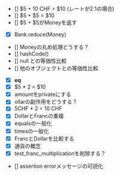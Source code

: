 - [] $5 + 10 CHF = $10 (レートが2:1の場合)
- [] $5 + $5 = $10
- [] $5 + $5がMoneyを返す
- [x] Bank.reduce(Money)
- [] Moneyの丸め処理どうする？
- [] hashCode()
- [] null との等価性比較
- [] 他のオブジェクトとの等価性比較
- [x] __eq__
- [x] $5 * 2 = $10
- [x] amountをprivateにする
- [x] ollarの副作用をどうする？
- [x] 5CHF * 2 = 10 CHF
- [x] DollarとFrancの重複
- [x] equalsの一般化
- [x] timesの一般化
- [x] FrancとDollarを比較する
- [x] 通貨の概念
- [x] test_franc_multiplicationを削除する？
- [] assertion errorメッセージの可読化

